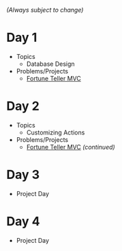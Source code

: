 _(Always subject to change)_

# Day 1
- Topics
  - Database Design
- Problems/Projects
  - [Fortune Teller MVC](Assignments/01-fortune-teller-mvc)

# Day 2
- Topics
  - Customizing Actions
- Problems/Projects
  - [Fortune Teller MVC](Assignments/01-fortune-teller-mvc) _(continued)_

# Day 3
- Project Day

# Day 4
- Project Day
